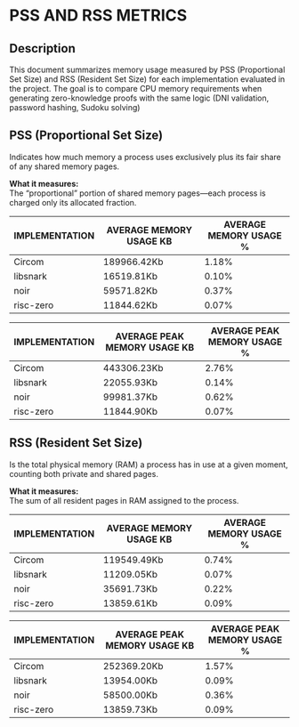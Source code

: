 #  PSS AND RSS METRICS

## Description
This document summarizes memory usage measured by PSS (Proportional Set Size) and RSS (Resident Set Size) for each implementation evaluated in the project. The goal is to compare CPU memory requirements when generating zero-knowledge proofs with the same logic (DNI validation, password hashing, Sudoku solving)

## PSS (Proportional Set Size)
Indicates how much memory a process uses exclusively plus its fair share of any shared memory pages.  

**What it measures:**  
  The “proportional” portion of shared memory pages—each process is charged only its allocated fraction.  


| IMPLEMENTATION | AVERAGE MEMORY USAGE KB       | AVERAGE MEMORY USAGE %        |
| -----------    | ----------------------------- | ----------------------------- |
| Circom         | 189966.42Kb                   | 1.18%                         |
| libsnark       | 16519.81Kb                    | 0.10%                         |
| noir           | 59571.82Kb                    | 0.37%                         |
| risc-zero      | 11844.62Kb                    | 0.07%                         |


| IMPLEMENTATION | AVERAGE PEAK MEMORY USAGE KB  | AVERAGE PEAK MEMORY USAGE %  |
| -----------    | ----------------------------- | ---------------------------- |
| Circom         | 443306.23Kb                   | 2.76%                        |
| libsnark       | 22055.93Kb                    | 0.14%                        |
| noir           | 99981.37Kb                    | 0.62%                        |
| risc-zero      | 11844.90Kb                    | 0.07%                        |


## RSS (Resident Set Size)
Is the total physical memory (RAM) a process has in use at a given moment, counting both private and shared pages.  

**What it measures:**  
  The sum of all resident pages in RAM assigned to the process.  


| IMPLEMENTATION | AVERAGE MEMORY USAGE KB       | AVERAGE MEMORY USAGE %        |
| -----------    | ----------------------------- | ----------------------------- |
| Circom         | 119549.49Kb                   | 0.74%                         |
| libsnark       | 11209.05Kb                    | 0.07%                         |
| noir           | 35691.73Kb                    | 0.22%                         |
| risc-zero      | 13859.61Kb                    | 0.09%                         |


| IMPLEMENTATION | AVERAGE PEAK MEMORY USAGE KB  | AVERAGE PEAK MEMORY USAGE %  |
| -----------    | ----------------------------- | ---------------------------- |
| Circom         | 252369.20Kb                   | 1.57%                        |
| libsnark       | 13954.00Kb                    | 0.09%                        |
| noir           | 58500.00Kb                    | 0.36%                        |
| risc-zero      | 13859.73Kb                    | 0.09%                        |